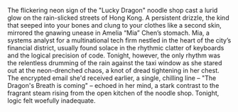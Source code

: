 The flickering neon sign of the "Lucky Dragon" noodle shop cast a lurid glow on the rain-slicked streets of Hong Kong.  A persistent drizzle, the kind that seeped into your bones and clung to your clothes like a second skin, mirrored the gnawing unease in Amelia “Mia” Chen’s stomach.  Mia, a systems analyst for a multinational tech firm nestled in the heart of the city’s financial district, usually found solace in the rhythmic clatter of keyboards and the logical precision of code.  Tonight, however, the only rhythm was the relentless drumming of the rain against the taxi window as she stared out at the neon-drenched chaos, a knot of dread tightening in her chest.  The encrypted email she'd received earlier, a single, chilling line – "The Dragon's Breath is coming" – echoed in her mind, a stark contrast to the fragrant steam rising from the open kitchen of the noodle shop.  Tonight, logic felt woefully inadequate.
